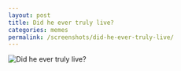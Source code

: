 ```yaml
---
layout: post
title: Did he ever truly live?
categories: memes
permalink: /screenshots/did-he-ever-truly-live/
---
```


<img src="https://www.dropbox.com/s/urg5lm828eohq6p/IMG_9351.PNG?raw=1" alt="Did he ever truly live?" />